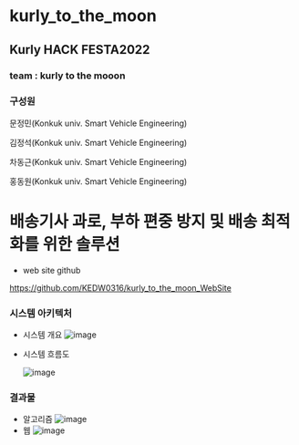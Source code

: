 # kurly_to_the_moon
 ## Kurly HACK FESTA2022  
 ### team : kurly to the mooon
 ### 구성원
 
 문정민(Konkuk univ. Smart Vehicle Engineering)
 
 김정석(Konkuk univ. Smart Vehicle Engineering)
 
 차동근(Konkuk univ. Smart Vehicle Engineering)
 
 홍동원(Konkuk univ. Smart Vehicle Engineering)
 
# 배송기사 과로, 부하 편중 방지 및 배송 최적화를 위한 솔루션
- web site github

https://github.com/KEDW0316/kurly_to_the_moon_WebSite

### 시스템 아키텍처

- 시스템 개요
    ![image](https://user-images.githubusercontent.com/90433400/186234217-44a4bb6a-b01e-407d-936d-3835131b487c.png)

    
    
- 시스템 흐름도
    
    ![image](https://user-images.githubusercontent.com/90433400/186234270-ce6de257-f475-497a-955b-12433ae89ec8.png)
    
### 결과물
- 알고리즘
![image](https://user-images.githubusercontent.com/90433400/186234309-b9f41e6c-875e-47a3-a4f9-4ca37c580d4d.png)
- 웹
 ![image](https://user-images.githubusercontent.com/90433400/186234378-7d10e67a-60c5-4a9d-8a27-502598eeb19d.png)
